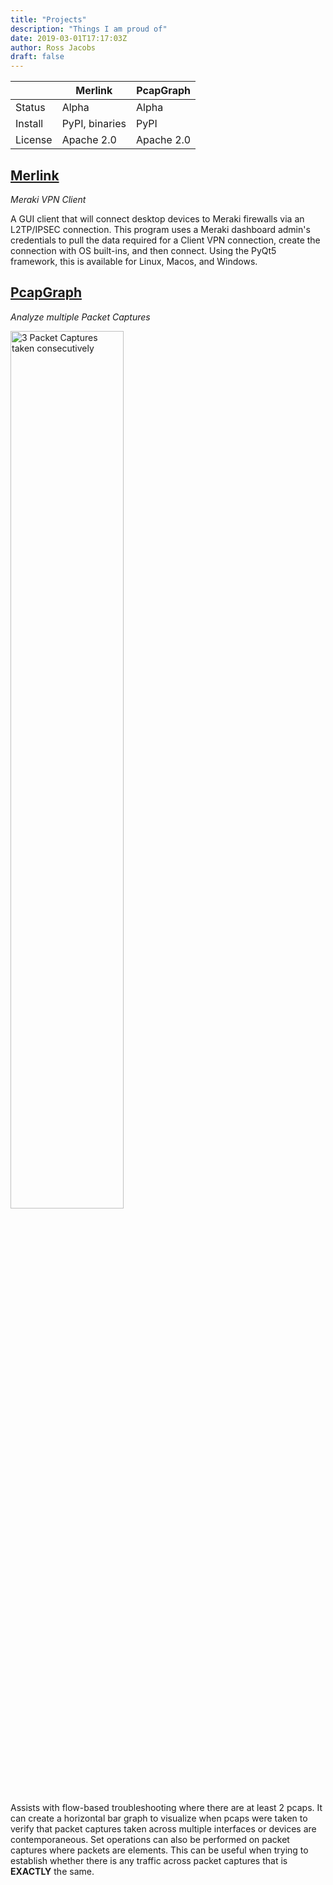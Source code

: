 ```yaml
---
title: "Projects"
description: "Things I am proud of"
date: 2019-03-01T17:17:03Z
author: Ross Jacobs
draft: false
---
```


|         | Merlink        | PcapGraph  |
| ------- | -------------- | ---------- |
| Status  | Alpha          | Alpha      |
| Install | PyPI, binaries | PyPI       |
| License | Apache 2.0     | Apache 2.0 |

## [Merlink](https://github.com/pocc/merlink)

_Meraki VPN Client_

A GUI client that will connect desktop devices to Meraki firewalls via an
L2TP/IPSEC connection. This program uses a Meraki dashboard admin's credentials
to pull the data required for a Client VPN connection, create the connection
with OS built-ins, and then connect. Using the PyQt5 framework, this is
available for Linux, Macos, and Windows.

## [PcapGraph](https://github.com/pocc/pcapgraph)

_Analyze multiple Packet Captures_

<img 
  src="https://github.com/pocc/pcapgraph/raw/master/examples/pcap_graph.png?raw=true"
  alt="3 Packet Captures taken consecutively" 
  style="height:60%;width:60%;margin:0px" />

Assists with flow-based troubleshooting where there are at least 2 pcaps. It can
create a horizontal bar graph to visualize when pcaps were taken to verify that
packet captures taken across multiple interfaces or devices are contemporaneous.
Set operations can also be performed on packet captures where packets are
elements. This can be useful when trying to establish whether there is any
traffic across packet captures that is **EXACTLY** the same.
